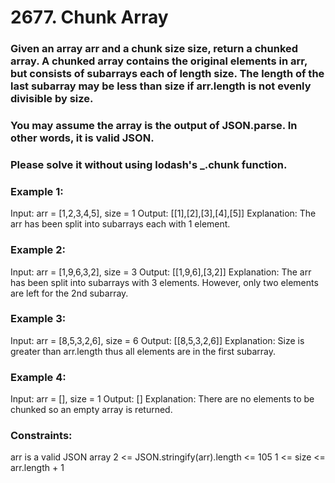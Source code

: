 # 2677. Chunk Array

### Given an array arr and a chunk size size, return a chunked array. A chunked array contains the original elements in arr, but consists of subarrays each of length size. The length of the last subarray may be less than size if arr.length is not evenly divisible by size.
### You may assume the array is the output of JSON.parse. In other words, it is valid JSON.
### Please solve it without using lodash's _.chunk function.

 

### Example 1:

Input: arr = [1,2,3,4,5], size = 1
Output: [[1],[2],[3],[4],[5]]
Explanation: The arr has been split into subarrays each with 1 element.


### Example 2:

Input: arr = [1,9,6,3,2], size = 3
Output: [[1,9,6],[3,2]]
Explanation: The arr has been split into subarrays with 3 elements. However, only two elements are left for the 2nd subarray.


### Example 3:

Input: arr = [8,5,3,2,6], size = 6
Output: [[8,5,3,2,6]]
Explanation: Size is greater than arr.length thus all elements are in the first subarray.


### Example 4:

Input: arr = [], size = 1
Output: []
Explanation: There are no elements to be chunked so an empty array is returned.
 

### Constraints:

arr is a valid JSON array
2 <= JSON.stringify(arr).length <= 105
1 <= size <= arr.length + 1
